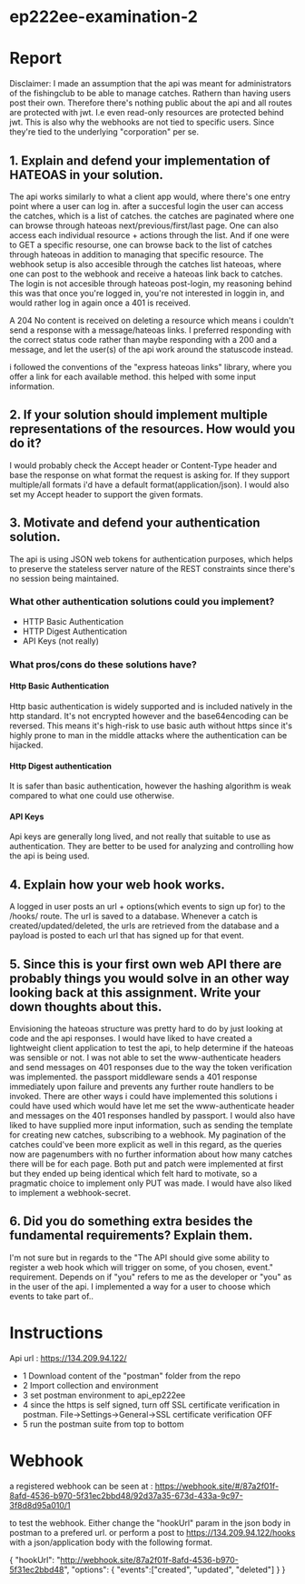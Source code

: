 # ep222ee-examination-2

# Report

Disclaimer: I made an assumption that the api was meant for administrators of the fishingclub to be able to manage catches. Rathern than having users post their own. Therefore there's nothing public about the api and all routes are protected with jwt. I.e even read-only resources are protected behind jwt. This is also why the webhooks are not tied to specific users. Since they're tied to the underlying "corporation" per se.

## 1. Explain and defend your implementation of HATEOAS in your solution.
The api works similarly to what a client app would, where there's one entry point where a user can log in. after a succesful login the user can access the catches, which is a list of catches. the catches are paginated where one can browse through hateoas next/previous/first/last page. One can also access each individual resource + actions through the list. And if one were to GET a specific resourse, one can browse back to the list of catches through hateoas in addition to managing that specific resource. The webhook setup is also accesible through the catches list hateoas, where one can post to the webhook and receive a hateoas link back to catches. The login is not accesible through hateoas post-login, my reasoning behind this was that once you're logged in, you're not interested in loggin in, and would rather log in again once a 401 is received.

A 204 No content is received on deleting a resource which means i couldn't send a response with a message/hateoas links. I preferred responding with the correct status code rather than maybe responding with a 200 and a message, and let the user(s) of the api work around 
the statuscode instead. 

i followed the conventions of the "express hateoas links" library, where you offer a link for each available method. this helped with some input information.

## 2. If your solution should implement multiple representations of the resources. How would you do it?
I would probably check the Accept header or Content-Type header and base the response on what format the request is asking for. If they support multiple/all formats i'd have a default format(application/json). I would also set my Accept header to support the given formats.

## 3. Motivate and defend your authentication solution.
The api is using JSON web tokens for authentication purposes, which helps to preserve the stateless server nature of the REST constraints since there's no session being maintained.

### What other authentication solutions could you implement?
* HTTP Basic Authentication
* HTTP Digest Authentication
* API Keys (not really)
### What pros/cons do these solutions have?
#### Http Basic Authentication
Http basic authentication is widely supported and is included natively in the http standard. It's not encrypted however and the base64encoding can be reversed. This means it's high-risk to use basic auth without https since it's highly prone to man in the middle attacks where the authentication can be hijacked.

#### Http Digest authentication
It is safer than basic authentication, however the hashing algorithm is weak compared to what one could use otherwise.

#### API Keys
Api keys are generally long lived, and not really that suitable to use as authentication. They are better to be used for analyzing and controlling how the api is being used.

## 4. Explain how your web hook works.
A logged in user posts an url + options(which events to sign up for) to the /hooks/ route. The url is saved to a database. Whenever a catch is created/updated/deleted, the urls are retrieved from the database and a payload is posted to each url that has signed up for that event.

## 5. Since this is your first own web API there are probably things you would solve in an other way looking back at this assignment. Write your down thoughts about this.
Envisioning the hateoas structure was pretty hard to do by just looking at code and the api responses. I would have liked to have created a lightweight client application to test the api, to help determine if the hateoas was sensible or not. I was not able to set the www-authenticate headers and send messages on 401 responses due to the way the token verification was implemented. the passport middleware sends a 401 response immediately upon failure and prevents any further route handlers to be invoked. There are other ways i could have implemented this solutions i could have used which would have let me set the www-authenticate header and messages on the 401 responses handled by passport. I would also have liked to have supplied more input information, such as sending the template for creating new catches, subscribing to a webhook. My pagination of the catches could've been more explicit as well in this regard, as the queries now are pagenumbers with no further information about how many catches there will be for each page. Both put and patch were implemented at first but they ended up being identical which felt hard to motivate, so a pragmatic choice to implement only PUT was made. I would have also liked to implement a webhook-secret.

## 6. Did you do something extra besides the fundamental requirements? Explain them.
I'm not sure but in regards to the "The API should give some ability to register a web hook which will trigger on some, of you chosen, event." requirement. Depends on if "you" refers to me as the developer or "you" as in the user of the api. I implemented a way for a user to choose which events to take part of..

# Instructions
Api url : https://134.209.94.122/
* 1 Download content of the "postman" folder from the repo
* 2 Import collection and environment
* 3 set postman environment to api_ep222ee
* 4 since the https is self signed, turn off SSL certificate verification in postman. File->Settings->General->SSL certificate verification OFF
* 5 run the postman suite from top to bottom

# Webhook
a registered webhook can be seen at : https://webhook.site/#/87a2f01f-8afd-4536-b970-5f31ec2bbd48/92d37a35-673d-433a-9c97-3f8d8d95a010/1

to test the webhook. Either change the "hookUrl" param in the json body in postman to a prefered url.
or perform a post to https://134.209.94.122/hooks with a json/application body with the following format. 

{
	"hookUrl": "http://webhook.site/87a2f01f-8afd-4536-b970-5f31ec2bbd48",
	"options": {
		"events":["created", "updated", "deleted"]
	}
}
